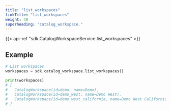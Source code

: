 ```yaml
---
title: "list_workspaces"
linkTitle: "list_workspaces"
weight: 40
superheading: "catalog_workspace."
---
```


{{< api-ref "sdk.CatalogWorkspaceService.list_workspaces" >}}

## Example

```python
# List workspaces
workspaces = sdk.catalog_workspace.list_workspaces()

print(workspaces)
# [
#   CatalogWorkspace(id=demo, name=Demo),
#   CatalogWorkspace(id=demo_west, name=Demo West),
#   CatalogWorkspace(id=demo_west_california, name=Demo West California)
# ]
```
